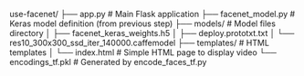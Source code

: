 use-facenet/
├── app.py               # Main Flask application
├── facenet_model.py     # Keras model definition (from previous step)
├── models/              # Model files directory
│   ├── facenet_keras_weights.h5
│   ├── deploy.prototxt.txt
│   └── res10_300x300_ssd_iter_140000.caffemodel
├── templates/           # HTML templates
│   └── index.html       # Simple HTML page to display video
└── encodings_tf.pkl     # Generated by encode_faces_tf.py